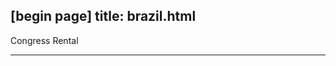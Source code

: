 [begin page]
 title: brazil.html
----------------------------------------------------------

Congress Rental




----------------------------------------------------------
